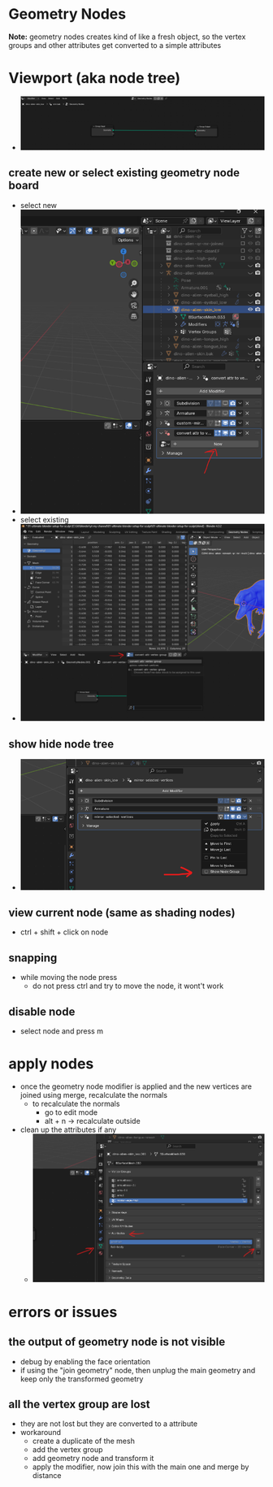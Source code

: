 # **Geometry Nodes**

**Note:** geometry nodes creates kind of like a fresh object, so the vertex groups and other attributes get converted to a simple attributes

# Viewport (aka node tree)

- <img src="./images/geometry-nodes-basics/initial-nodes.png" />

## create new or select existing geometry node board

- select new
- <img src="./images/geometry-nodes-basics/gnodes-create-new-or-select-existing.png" />
- select existing
- <img src="./images/geometry-nodes-basics/gnode-select-existing.png" />

## show hide node tree

- <img src="./images/geometry-nodes-basics/show-hide-geo-node-board.png" />

## view current node (same as shading nodes)

- ctrl + shift + click on node

## snapping

- while moving the node press
  - do not press ctrl and try to move the node, it wont't work

## disable node

- select node and press m

# apply nodes

- once the geometry node modifier is applied and the new vertices are joined using merge, recalculate the normals
  - to recalculate the normals
    - go to edit mode
    - alt + n -> recalculate outside
- clean up the attributes if any
  - <img src="./images/geometry-nodes-basics/post-modifier-apply-clean-attributes.png" />

# errors or issues

## the output of geometry node is not visible

- debug by enabling the face orientation
- if using the "join geometry" node, then unplug the main geometry and keep only the transformed geometry

## all the vertex group are lost

- they are not lost but they are converted to a attribute
- workaround
  - create a duplicate of the mesh
  - add the vertex group
  - add geometry node and transform it
  - apply the modifier, now join this with the main one and merge by distance
